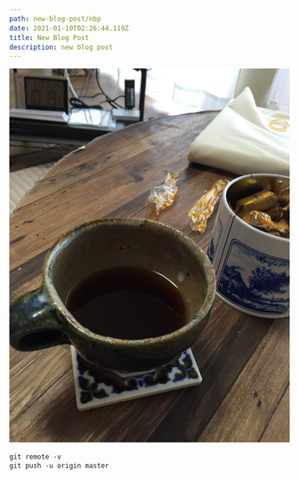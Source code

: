 ```yaml
---
path: new-blog-post/nbp
date: 2021-01-10T02:26:44.119Z
title: New Blog Post
description: new blog post
---
```


![coffee brake](../assets/cd37886a-6245-47ab-8680-48aac3a0c5fb.jpeg)


```
git remote -v
git push -u origin master
```
